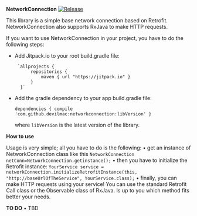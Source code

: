 **NetworkConnection**
[![Release](https://jitpack.io/v/devilmac/networkconnection.svg)](https://jitpack.io/#devilmac/networkconnection)

This library is a simple base network connection based on Retrofit.
NetworkConnection also supports RxJava to make HTTP requests.

If you want to use NetworkConnection in your project, you have to do the following steps:

* Add Jitpack.io to your root build.gradle file:

	   `allprojects {
	        repositories {
			    maven { url "https://jitpack.io" }
		    }
	    }`

* Add the gradle dependency to your app build.gradle file:

    `dependencies {
        compile 'com.github.devilmac:networkconnection:libVersion'
    }`

    where `libVersion` is the latest version of the library.

**How to use**

Usage is very simple; all you have to do is the following:
    • get an instance of NetworkConnection class like this
        `NetworkConnection netConn=NetworkConnection.getinstance();`
    • then you have to initialize the Retrofit instance:
        `YourService service = networkConnection.initializeRetrofitInstance(this, "http://baseUrlOfTheService", YourService.class);`
    • finally, you can make HTTP requests using your service! You can use the standard Retrofit Call<T> class or the Observable<T> class of RxJava. Is up to you which method fits better your needs.

**TO DO**
    • TBD
